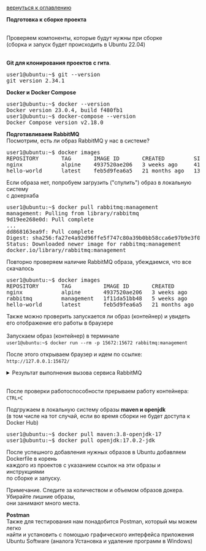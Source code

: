 <a href="/README.md">вернуться к оглавлению</a>

<b>Подготовка к сборке проекта</b> <br><br>

Проверяем компоненты, которые будут нужны при сборке<br>
(сборка и запуск будет происходить в Ubuntu 22.04)<br><br>

**Git для клонирования проектов с гита**.
<pre>
user1@ubuntu:~$ git --version
git version 2.34.1
</pre>

**Docker и Docker Compose**
<pre>
user1@ubuntu:~$ docker --version
Docker version 23.0.4, build f480fb1
user1@ubuntu:~$ docker-compose --version
Docker Compose version v2.18.0
</pre>

**Подготавливаем RabbitMQ** <br>
Посмотрим, есть ли образ  RabbitMQ у нас в системе?
<pre>
user1@ubuntu:~$ docker images
REPOSITORY       TAG       IMAGE ID       CREATED         SIZE
nginx            alpine    4937520ae206   3 weeks ago     41.4MB
hello-world      latest    feb5d9fea6a5   21 months ago   13.3kB
</pre>

Если образа нет, попробуем  загрузить ("спулить") образ в локальную систему <br>
с докерхаба 
<pre>
user1@ubuntu:~$ docker pull rabbitmq:management
management: Pulling from library/rabbitmq
9d19ee268e0d: Pull complete
...
dd868163ea9f: Pull complete
Digest: sha256:fa27e4a92d96ffe5f747c80a39b0bb58cca6e97b9e3f0792b98e1e9d91a6fabe
Status: Downloaded newer image for rabbitmq:management
docker.io/library/rabbitmq:management
</pre>

Повторно проверяем наличие RabbitMQ образа, убеждаемся, что все скачалось
<pre>
user1@ubuntu:~$ docker images
REPOSITORY       TAG          IMAGE ID       CREATED         SIZE
nginx            alpine       4937520ae206   3 weeks ago     41.4MB
rabbitmq         management   1f11da51bb48   5 weeks ago     256MB (вот он)
hello-world      latest       feb5d9fea6a5   21 months ago   13.3kB
</pre> 

Также можно проверить запускается ли образ (контейнер) и увидеть <br>
его отображение его работы в браузере<br> <br>
Запускаем образ (контейнер) в терминале <br>
`user1@ubuntu:~$ docker run --rm -p 15672:15672 rabbitmq:management`

После этого открываем браузер и идем по ссылке:<br>
`http://127.0.0.1:15672/`

<details>
<summary>Результат выполнения вызова сервиса RabbitMQ</summary>
<img src="rabbitmq_start.png" alt="">
</details> <br>

После проверки работоспособности прерываем работу контейнера:<br>
`CTRL+C`<br>

Подгружаем в локальную систему образы **maven и openjdk**<br>
(в том числе на тот случай, если во время сборки не будет доступа к Docker Hub)<br>
<pre>
user1@ubuntu:~$ docker pull maven:3.8-openjdk-17
user1@ubuntu:~$ docker pull openjdk:17.0.2-jdk
</pre>

После успешного добавления нужных образов в Ubuntu добавляем Dockerfile в корень <br>
каждого из проектов с указанием ссылок на эти образы и инструкциями <br>
по сборке и запуску. <br>

Примечание. Следите за количеством и объемом образов докера. Убирайте лишние образы, <br>
они занимают много места.

**Postman**<br>
Также для тестирования нам понадобится Postman, который мы можем легко<br>
найти и установить с помощью графического интерфейса приложения <br>
Ubuntu Software (аналога Установка и удаление программ в Windows)